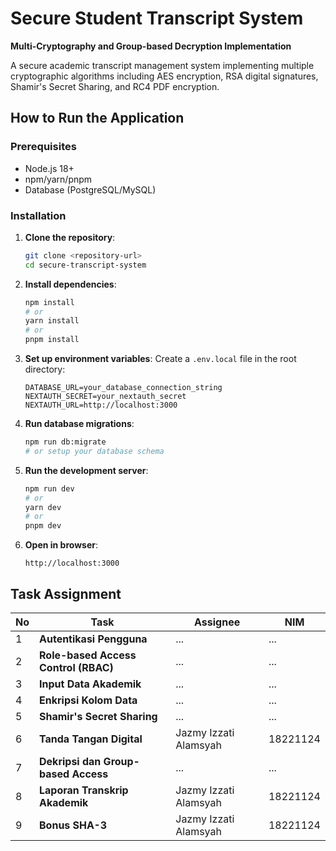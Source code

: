 # Secure Student Transcript System
**Multi-Cryptography and Group-based Decryption Implementation**

A secure academic transcript management system implementing multiple cryptographic algorithms including AES encryption, RSA digital signatures, Shamir's Secret Sharing, and RC4 PDF encryption.

## How to Run the Application

### Prerequisites
- Node.js 18+ 
- npm/yarn/pnpm
- Database (PostgreSQL/MySQL)

### Installation

1. **Clone the repository**:
   ```bash
   git clone <repository-url>
   cd secure-transcript-system
   ```

2. **Install dependencies**:
   ```bash
   npm install
   # or
   yarn install
   # or
   pnpm install
   ```

3. **Set up environment variables**:
   Create a `.env.local` file in the root directory:
   ```env
   DATABASE_URL=your_database_connection_string
   NEXTAUTH_SECRET=your_nextauth_secret
   NEXTAUTH_URL=http://localhost:3000
   ```

4. **Run database migrations**:
   ```bash
   npm run db:migrate
   # or setup your database schema
   ```

5. **Run the development server**:
   ```bash
   npm run dev
   # or
   yarn dev
   # or
   pnpm dev
   ```

6. **Open in browser**:
   ```
   http://localhost:3000
   ```

## Task Assignment

| No | Task | Assignee | NIM |
|----|------|----------|-----|
| 1 | **Autentikasi Pengguna** | ... | ... |
| 2 | **Role-based Access Control (RBAC)** | ... | ... |
| 3 | **Input Data Akademik** | ... | ... |
| 4 | **Enkripsi Kolom Data** | ... | ... |
| 5 | **Shamir's Secret Sharing** | ... | ... |
| 6 | **Tanda Tangan Digital** | Jazmy Izzati Alamsyah | 18221124 |
| 7 | **Dekripsi dan Group-based Access** | ... | ... |
| 8 | **Laporan Transkrip Akademik** | Jazmy Izzati Alamsyah | 18221124 |
| 9 | **Bonus SHA-3** | Jazmy Izzati Alamsyah | 18221124 |
